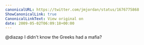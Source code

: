 ```yaml
---
canonicalURL: https://twitter.com/jmjordan/status/1676775868
ShowCanonicalLink: true
CanonicalLinkText: View original on
date: 2009-05-02T06:09:18+00:00
---
```

@diazap I didn't know the Greeks had a mafia?